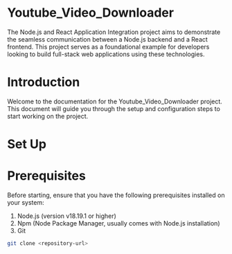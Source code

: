 # Youtube_Video_Downloader
The Node.js and React Application Integration project aims to demonstrate the seamless communication between a Node.js backend and a React frontend. This project serves as a foundational example for developers looking to build full-stack web applications using these technologies.

# Introduction

Welcome to the documentation for the Youtube_Video_Downloader project. This document will guide you through the setup and configuration steps to start working on the project.

# Set Up


# Prerequisites

Before starting, ensure that you have the following prerequisites installed on your system:

1. Node.js (version v18.19.1 or higher)
2. Npm (Node Package Manager, usually comes with Node.js installation)
3. Git


```bash
git clone <repository-url>
```
